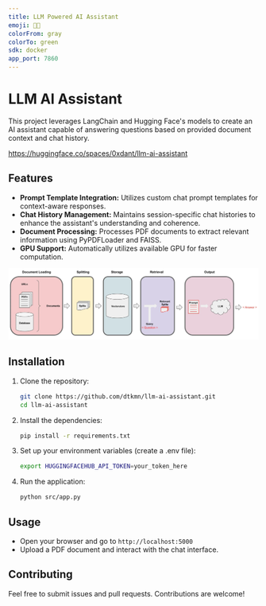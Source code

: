 ```yaml
---
title: LLM Powered AI Assistant
emoji: 🏳️‍🌈
colorFrom: gray
colorTo: green
sdk: docker
app_port: 7860
---
```



# LLM AI Assistant
This project leverages LangChain and Hugging Face's models to create an AI assistant capable of answering questions based on provided document context and chat history.

https://huggingface.co/spaces/0xdant/llm-ai-assistant

## Features
- **Prompt Template Integration:** Utilizes custom chat prompt templates for context-aware responses.
- **Chat History Management:** Maintains session-specific chat histories to enhance the assistant's understanding and coherence.
- **Document Processing:** Processes PDF documents to extract relevant information using PyPDFLoader and FAISS.
- **GPU Support:** Automatically utilizes available GPU for faster computation.


![LLM-flow.png](https://github.com/dtkmn/llm-ai-assistant/blob/main/LLM-flow.png)

## Installation

1. Clone the repository:
    
    ```bash
    git clone https://github.com/dtkmn/llm-ai-assistant.git
    cd llm-ai-assistant
    ``` 

2. Install the dependencies:

    ```bash
    pip install -r requirements.txt
    ```

3. Set up your environment variables (create a .env file):    

    ```bash
    export HUGGINGFACEHUB_API_TOKEN=your_token_here
    ```

4. Run the application:

    ```bash
    python src/app.py
    ```

## Usage
- Open your browser and go to `http://localhost:5000`
- Upload a PDF document and interact with the chat interface.

## Contributing
Feel free to submit issues and pull requests. Contributions are welcome!

